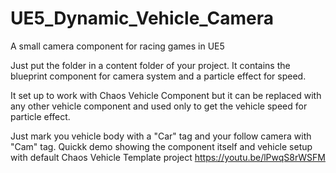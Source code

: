 # UE5_Dynamic_Vehicle_Camera
A small camera component for racing games in UE5

Just put the folder in a content folder of your project.
It contains the blueprint component for camera system and a particle effect for speed.

It set up to work with Chaos Vehicle Component but it can be replaced with any other vehicle component and used only to get the vehicle speed for particle effect. 

Just mark you vehicle body with a "Car" tag and your follow camera with "Cam" tag.
Quickk demo showing the component itself and vehicle setup with default Chaos Vehicle Template project https://youtu.be/lPwqS8rWSFM
